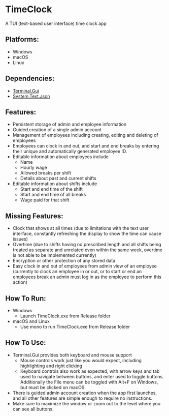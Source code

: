 # TimeClock
A TUI (text-based user interface) time clock app

Platforms:
-------------------------------------------------------------------
- Windows
- macOS
- Linux

Dependencies:
-------------------------------------------------------------------
- [Terminal.Gui](https://www.nuget.org/packages/Terminal.Gui)
- [System.Text.Json](https://www.nuget.org/packages/System.Text.Json/)

Features:
-------------------------------------------------------------------
- Persistent storage of admin and employee information
- Guided creation of a single admin account 
- Management of employees including creating, editing and deleting of employees
- Employees can clock in and out, and start and end breaks by entering their unique and automatically generated employee ID.
- Editable information about employees include
  - Name
  - Hourly wage
  - Allowed breaks per shift
  - Details about past and current shifts
- Editable information about shifts include
  - Start and end time of the shift
  - Start and end time of all breaks
  - Wage paid for that shift 
  
Missing Features:
-------------------------------------------------------------------
  - Clock that shows at all times (due to limitations with the text user interface, constantly refreshing the display to show the time can cause issues)
  - Overtime (due to shifts having no prescribed length and all shifts being treated as separate and unrelated even within the same week, overtime is not able to be implemented currently)
  - Encryption or other protection of any stored data
  - Easy clock in and out of employees from admin view of an employee (currently to clock an employee in or out, or to start or end an employees break an admin must log in as the employee to perform this action)
  
How To Run:
-------------------------------------------------------------------
- Windows
  - Launch TimeClock.exe from Release folder
- macOS and Linux
  - Use mono to run TimeClock.exe from Release folder
  
How To Use:
-------------------------------------------------------------------
- Terminal.Gui provides both keyboard and mouse support
  - Mouse controls work just like you would expect, including highlighting and right clicking 
  - Keyboard controls also work as expected, with arrow keys and tab used to navigate between buttons, and enter used to toggle buttons. Additionally the File menu can be toggled with Alt+F on Windows, but must be clicked on macOS.
- There is guided admin account creation when the app first launches, and all other features are simple enough to require no instructions.
- Make sure to maximize the window or zoom out to the level where you can see all buttons. 



  
